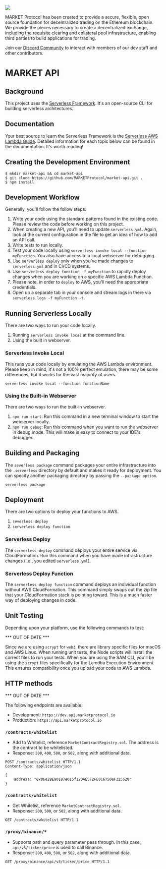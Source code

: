 <img src="https://github.com/MARKETProtocol/dApp/blob/master/src/img/MARKETProtocol-Light.png?raw=true" align="middle">

MARKET Protocol has been created to provide a secure, flexible, open source foundation for decentralized trading on the 
Ethereum blockchain. We provide the pieces necessary to create a decentralized exchange, including the requisite 
clearing and collateral pool infrastructure, enabling third parties to build applications for trading.

Join our [Discord Community](https://www.marketprotocol.io/discord) to interact with members of our dev staff and 
other contributors.

# MARKET API

## Background
This project uses the [Serverless Framework](https://serverless.com/). It's an open-source CLI for building serverless 
architectures.

## Documentation
Your best source to learn the Serverless Framework is the 
[Serverless AWS Lambda Guide](https://serverless.com/framework/docs/providers/aws/guide/). Detailed information for
each topic below can be found in the documentation. It's worth reading!

## Creating the Development Environment

```
$ mkdir market-api && cd market-api
$ git clone https://github.com/MARKETProtocol/market-api.git .
$ npm install
```

## Development Workflow
Generally, you'll follow the follow steps:

1. Write your code using the standard patterns found in the existing code. Please review the code before working
   on this project.
2. When creating a new API, you'll need to update `serverless.yml`. Again, look at the current configuration in the
   file to get an idea of how to add an API call.
3. Write tests to run locally.
4. Test your code locally using `serverless invoke local --function myFunction`. You also have access to a local
   webserver for debugging.
5. Use `serverless deploy` only when you've made changes to `serverless.yml` and in CI/CD systems.
6. Use `serverless deploy function -f myFunction` to rapidly deploy changes when you are working on a specific 
   AWS Lambda Function.
7. Please note, in order to `deploy` to AWS, you'll need the appropriate credentials.
8. Open up a separate tab in your console and stream logs in there via `serverless logs -f myFunction -t`.


## Running Serverless Locally
There are two ways to run your code locally.

1. Running `serverless invoke local` at the command line.
2. Using the built in webserver.

### Serverless Invoke Local
This runs your code locally by emulating the AWS Lambda environment. Please keep in mind, it's not a 100% perfect 
emulation, there may be some differences, but it works for the vast majority of users.

```
serverless invoke local --function functionName
```

### Using the Built-in Webserver
There are two ways to run the built-in webserver.

1. `npm run start`: Run this command in a new terminal window to start the webserver locally.
2. `npm run debug`: Run this command when you want to run the webserver in debug mode. This will make is easy to 
   connect to your IDE's debugger.

## Building and Packaging
The `severless package` command packages your entire infrastructure into the `.serverless` directory by default and 
makes it ready for deployment. You can specify another packaging directory by passing the `--package option`.

```
serverless package
```

## Deployment
There are two options to deploy your functions to AWS.

1. `severless deploy`
2. `serverless deploy function`

### Serverless Deploy
The `serverless deploy` command deploys your entire service via CloudFormation. Run this command when you have made 
infrastructure changes (i.e., you edited `serverless.yml`).

### Serverless Deploy Function
The `serverless deploy function` command deploys an individual function without AWS CloudFormation. This command 
simply swaps out the zip file that your CloudFormation stack is pointing toward. This is a much faster way of 
deploying changes in code.

## Unit Testing
Depending upon your platform, use the following commands to test:

*** OUT OF DATE ***

Since we are using `scrypt` for `web3`, there are library specific files for macOS and AWS Linux.
When running unit tests, the Node scripts will install the correct files to run your tests. When you are using
the SAM CLI, you'll be using the `scrypt` files specifically for the Lamdba Execution Environment. This ensures compatibility once you upload your code to AWS Lambda.

## HTTP methods

*** OUT OF DATE ***

The following endpoints are available:

* Development: `https://dev.api.marketprotocol.io`
* Production: `https://api.marketprotocol.io`

### `/contracts/whitelist`
* Add to Whitelist, reference `MarketContractRegistry.sol`. The address is the contract to be whitelisted.
* Response: `200`, `400`, `500`, or `502`, along with additional data.
```
POST /contracts/whitelist HTTP/1.1
Content-Type: application/json

{
    address: "0x06e28E90107e015f12DAE5F2FE0C6750eF225620"
}
```

### `/contracts/whitelist`
* Get Whitelist, reference `MarketContractRegistry.sol`.
* Response: `200`, `500`, or `502`, along with additional data.
```
GET /contracts/whitelist HTTP/1.1
```

### `/proxy/binance/*`
* Supports path and query parameter pass through. In this case, `api/v3/ticker/price` is used to call Binance. 
* Response: `200`, `400`, `500`, or `502`, along with additional data.
```
GET /proxy/binance/api/v3/ticker/price HTTP/1.1
```